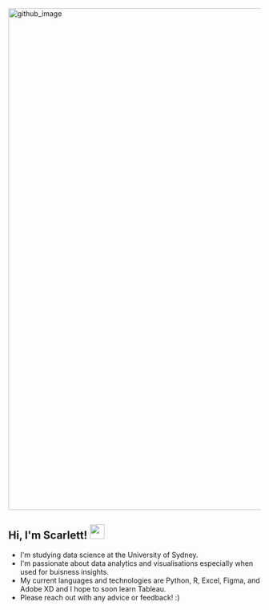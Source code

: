 
<img width="1000" alt="github_image" src="https://user-images.githubusercontent.com/90227302/144730757-dd505b6e-36cd-4642-969a-ca765ccf4a0a.png">

## Hi, I'm Scarlett! <img src="https://github.com/TheDudeThatCode/TheDudeThatCode/blob/master/Assets/Hi.gif" width="29px">

- I'm studying data science at the University of Sydney.
- I'm passionate about data analytics and visualisations especially when used for buisness insights.
- My current languages and technologies are Python, R, Excel, Figma, and Adobe XD and I hope to soon learn Tableau.
- Please reach out with any advice or feedback! :)
